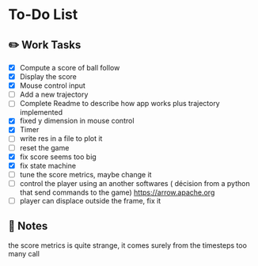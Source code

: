 # To-Do List

## ✏️ Work Tasks
- [x] Compute a score of ball follow
- [x] Display the score
- [x] Mouse control input
- [ ] Add a new trajectory
- [ ] Complete Readme to describe how app works plus trajectory implemented
- [x] fixed y dimension in mouse control
- [x] Timer
- [ ] write res in a file to plot it
- [ ] reset the game
- [x] fix score seems too big
- [x] fix state machine
- [ ] tune the score metrics, maybe change it 
- [ ] control the player using an another softwares ( décision from a python that send commands to the game) https://arrow.apache.org
- [ ] player can displace outside the frame, fix it

## 📝 Notes

the score metrics is quite strange, it comes surely from the timesteps too many call 
